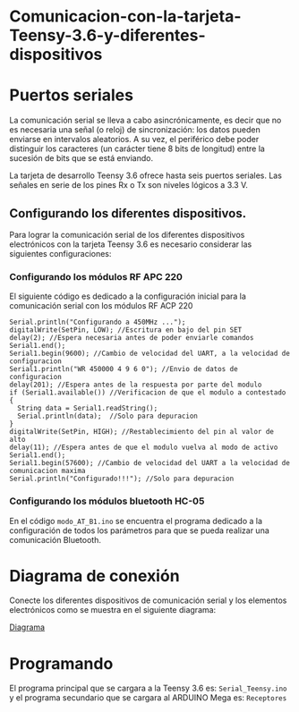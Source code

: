 # Comunicacion-con-la-tarjeta-Teensy-3.6-y-diferentes-dispositivos

# Puertos seriales
La comunicación serial se lleva a cabo asincrónicamente, es decir que no es necesaria una señal (o reloj) de sincronización: los datos pueden enviarse en intervalos aleatorios. A su vez, el periférico debe poder distinguir los caracteres (un carácter tiene 8 bits de longitud) entre la sucesión de bits que se está enviando. 

La tarjeta de desarrollo Teensy 3.6 ofrece hasta seis puertos seriales. Las señales en serie de los pines Rx o Tx son niveles lógicos a 3.3 V.

##	Configurando los diferentes dispositivos.
Para lograr la comunicación serial de los diferentes dispositivos electrónicos con la tarjeta Teensy 3.6 es necesario considerar las siguientes configuraciones:

### Configurando los módulos RF APC 220
El siguiente código es dedicado a la configuración inicial para la comunicación serial con los módulos RF ACP 220
 
    Serial.println("Configurando a 450MHz ...");
    digitalWrite(SetPin, LOW); //Escritura en bajo del pin SET
    delay(2); //Espera necesaria antes de poder enviarle comandos
    Serial1.end();
    Serial1.begin(9600); //Cambio de velocidad del UART, a la velocidad de configuracion
    Serial1.println("WR 450000 4 9 6 0"); //Envio de datos de configuracion
    delay(201); //Espera antes de la respuesta por parte del modulo
    if (Serial1.available()) //Verificacion de que el modulo a contestado
    {
      String data = Serial1.readString();
      Serial.println(data);  //Solo para depuracion
    }
    digitalWrite(SetPin, HIGH); //Restablecimiento del pin al valor de alto
    delay(11); //Espera antes de que el modulo vuelva al modo de activo
    Serial1.end();
    Serial1.begin(57600); //Cambio de velocidad del UART a la velocidad de comunicacion maxima
    Serial.println("Configurado!!!"); //Solo para depuracion 

### Configurando los módulos bluetooth HC-05

En el código `modo_AT_B1.ino` se encuentra el programa dedicado a la configuración de todos los parámetros para que se pueda realizar una comunicación Bluetooth.

# Diagrama de conexión 
Conecte los diferentes dispositivos de comunicación serial y los elementos electrónicos como se muestra en el siguiente diagrama: 

[Diagrama](https://ibb.co/nmB3Ak) 

# Programando

El programa principal que se cargara a la Teensy 3.6 es: `Serial_Teensy.ino` y el programa secundario que se cargara al ARDUINO Mega es: `Receptores`



